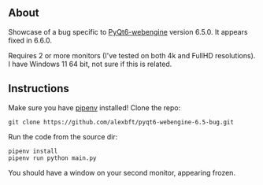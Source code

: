 ## About

Showcase of a bug specific to [PyQt6-webengine](https://pypi.org/project/PyQt6-WebEngine/) version 6.5.0. It appears fixed in 6.6.0.

Requires 2 or more monitors (I've tested on both 4k and FullHD resolutions).
I have Windows 11 64 bit, not sure if this is related.

## Instructions
Make sure you have [pipenv](https://pipenv.pypa.io/en/latest/index.html) installed!
Clone the repo:

    git clone https://github.com/alexbft/pyqt6-webengine-6.5-bug.git

Run the code from the source dir:

	pipenv install
    pipenv run python main.py
You should have a window on your second monitor, appearing frozen.
